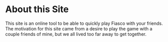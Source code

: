 # About this Site
This site is an online tool to be able to quickly play Fiasco with your friends. The motivation for this site came from a desire to play the game with a couple friends of mine, but we all lived too far away to get together. 

